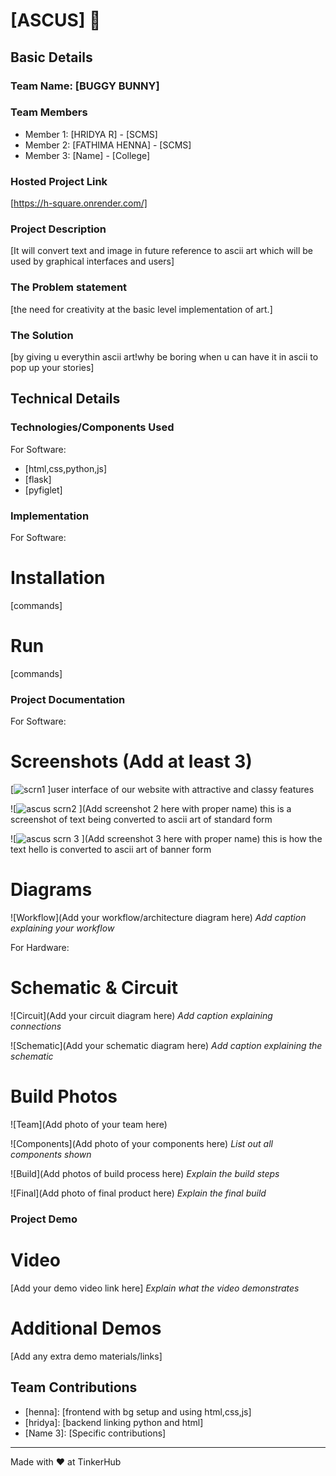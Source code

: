 # [ASCUS] 🎯


## Basic Details
### Team Name: [BUGGY BUNNY]


### Team Members
- Member 1: [HRIDYA R] - [SCMS]
- Member 2: [FATHIMA HENNA] - [SCMS]
- Member 3: [Name] - [College]

### Hosted Project Link
[https://h-square.onrender.com/]

### Project Description
[It will convert text and image in future reference to ascii art which will be used by graphical interfaces and users]

### The Problem statement
[the need for creativity at the basic level implementation of art.]

### The Solution
[by giving u everythin ascii art!why be boring when u can have it in ascii to pop up your stories]

## Technical Details
### Technologies/Components Used
For Software:
- [html,css,python,js]
- [flask]
- [pyfiglet]


### Implementation
For Software:
# Installation
[commands]

# Run
[commands]

### Project Documentation
For Software:

# Screenshots (Add at least 3)
[![scrn1](https://github.com/user-attachments/assets/4b06c908-9bee-4056-8338-08863171aa49)
]user interface of our website with attractive and classy features

![![ascus scrn2](https://github.com/user-attachments/assets/c1e82f06-6333-414f-814c-615ea526d634)
](Add screenshot 2 here with proper name)
this is a screenshot of text being converted to ascii art of standard form 

![![ascus scrn 3](https://github.com/user-attachments/assets/b7b7d08d-14a9-4a81-86b3-f55a1b248dde)
](Add screenshot 3 here with proper name)
this is how the text hello is converted to ascii art of banner form

# Diagrams
![Workflow](Add your workflow/architecture diagram here)
*Add caption explaining your workflow*

For Hardware:

# Schematic & Circuit
![Circuit](Add your circuit diagram here)
*Add caption explaining connections*

![Schematic](Add your schematic diagram here)
*Add caption explaining the schematic*

# Build Photos
![Team](Add photo of your team here)


![Components](Add photo of your components here)
*List out all components shown*

![Build](Add photos of build process here)
*Explain the build steps*

![Final](Add photo of final product here)
*Explain the final build*

### Project Demo
# Video
[Add your demo video link here]
*Explain what the video demonstrates*

# Additional Demos
[Add any extra demo materials/links]

## Team Contributions
- [henna]: [frontend with bg setup and using html,css,js]
- [hridya]: [backend linking python and html]
- [Name 3]: [Specific contributions]

---
Made with ❤️ at TinkerHub
